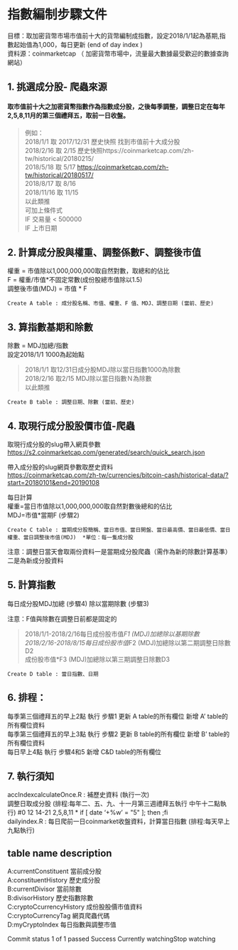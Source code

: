 
# 指數編制步驟文件

目標：取加密貨幣市場市值前十大的貨幣編制成指數，設定2018/1/1起為基期,指數起始值為1,000，每日更新 (end of day index ) <br />
資料源：coinmarketcap （ 加密貨幣市場中，流量最大數據最受歡迎的數據查詢網站）

## 1.	挑選成分股- 爬蟲來源


#### 取市值前十大之加密貨幣指數作為指數成分股，之後每季調整，調整日定在每年2,5,8,11月的第三個禮拜五，取前一日收盤。 

>例如：<br />
2018/1/1  取 2017/12/31 歷史快照 找到市值前十大成分股 <br />
2018/2/16 取 2/15 歷史快照https://coinmarketcap.com/zh-tw/historical/20180215/ <br />
2018/5/18 取 5/17 https://coinmarketcap.com/zh-tw/historical/20180517/ <br />
2018/8/17 取 8/16 <br />
2018/11/16 取 11/15 <br />
以此類推 <br />
可加上條件式  <br />
IF 交易量 < 500000 <br />
IF 上市日期  <br />

## 2.	計算成分股與權重、調整係數F、調整後市值

權重 = 市值除以1,000,000,000取自然對數，取總和的佔比 <br/>
F  = 權重/市值*不固定常數(成份股總市值除以1.5) <br/>
調整後市值(MDJ) = 市值 * F  <br/>

`Create A table : 成分股名稱、市值、權重、F 值、MDJ、調整日期 (當前、歷史)  `<br/>



## 3.	算指數基期和除數
除數 = MDJ加總/指數 <br/> 
設定2018/1/1 1000為起始點 <br/> 
>2018/1/1 取12/31日成分股MDJ除以當日指數1000為除數 <br/> 
2018/2/16 取2/15 MDJ除以當日指數Ｎ為除數 <br/> 
以此類推 <br/> 


`Create B table : 調整日期、除數 (當前、歷史) `


## 4.	取現行成分股股價市值-爬蟲

取現行成分股的slug帶入網頁參數 
https://s2.coinmarketcap.com/generated/search/quick_search.json <br />

帶入成分股的slug網頁參數取歷史資料 <br />
https://coinmarketcap.com/zh-tw/currencies/bitcoin-cash/historical-data/?start=20180101&end=20190108 <br />

每日計算 <br />
權重=當日市值除以1,000,000,000取自然對數後總和的佔比 <br />
MDJ=市值*當期F (步驟2) <br />

`Create C table : 當期成分股簡稱、當日市值、當日開盤、當日最高價、當日最低價、當日權重、當日調整後市值(MDJ)  *單位：每一隻成分股 ` <br />
 
注意：調整日當天會取兩份資料一是當期成分股爬蟲（需作為新的除數計算基準）二是為新成分股資料

## 5.	計算指數
每日成分股MDJ加總 (步驟4) 除以當期除數 (步驟3) <br />

注意：F值與除數在調整日前都是固定的 <br />


>2018/1/1-2018/2/16每日成份股市值*F1 (MDJ)加總除以基期除數  <br />
2018/2/16-2018/8/15每日成份股市值*F2 (MDJ)加總除以第二期調整日除數D2 <br />
成份股市值*F3 (MDJ)加總除以第三期調整日除數D3 <br />

`Create D table : 當日指數、日期`

## 6. 排程：
每季第三個禮拜五的早上2點 執行 步驟1 更新 A table的所有欄位 新增 A’ table的所有欄位資料 <br />
每季第三個禮拜五的早上3點 執行 步驟2 更新 B table的所有欄位 新增 B’ table的所有欄位資料  <br />
每日早上4點 執行 步驟4和5 新增 C&D table的所有欄位 <br />

## 7. 執行須知

accIndexcalculateOnce.R : 補歷史資料 (執行一次)<br />
調整日取成分股 (排程:每年二、五、九、十一月第三週禮拜五執行 中午十二點執行) #0 12 14-21 2,5,8,11 * if [ date ‘+\%w’ = "5" ]; then <Rscript currentConstituent.R >;fi <br />
dailyindex.R : 每日爬前一日coinmarket收盤資料，計算當日指數 (排程:每天早上九點執行) <br />
 
## table name	description

A:currentConstituent	當前成分股 <br />
A:constituentHistory	歷史成分股 <br />
B:currentDivisor	當前除數 <br />
B:divisorHistory	歷史指數除數 <br />
C:cryptoCcurrencyHistory	成份股股價市值資料 <br />
C:cryptoCurrencyTag	網頁爬蟲代碼 <br />
D:myCryptoIndex	每日指數與調整市值 <br />

Commit status 1 of 1 passed Success
Currently watchingStop watching
